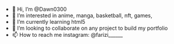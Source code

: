 - 👋 Hi, I’m @Dawn0300
- 👀 I’m interested in anime, manga, basketball, nft, games, 
- 🌱 I’m currently learning html5
- 💞️ I’m looking to collaborate on any project to build my portfolio
- 📫 How to reach me instagram: @farizi______

<!---
Dawn0300/Dawn0300 is a ✨ special ✨ repository because its `README.md` (this file) appears on your GitHub profile.
You can click the Preview link to take a look at your changes.
--->
